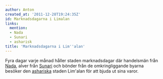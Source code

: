 ```yaml
---
author: Anton
created_at: '2011-12-28T19:24:35Z'
id: Marknadsdagarna i Limalan
links:
  mention:
  - Nada
  - Sunari
  - asharisk
title: 'Marknadsdagarna i Lim''alan'
---
```


Fyra dagar varje månad håller staden marknadsdagar där handelsmän från [Nada], alver från [Sunari]
och bönder från de omkringliggande byarna besöker den [ashariska] staden Lim'alan för att bjuda ut
sina varor.

  [Nada]: Nada
  [Sunari]: Sunari
  [ashariska]: asharisk
